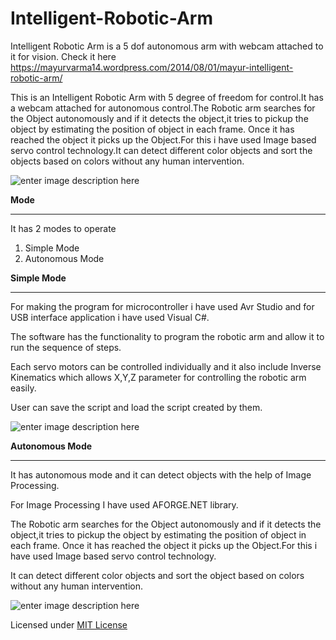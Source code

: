 # Intelligent-Robotic-Arm
Intelligent Robotic Arm is a 5 dof  autonomous arm with webcam attached to it for vision. Check it here https://mayurvarma14.wordpress.com/2014/08/01/mayur-intelligent-robotic-arm/



This is an Intelligent Robotic Arm with 5 degree of freedom for control.It has a webcam attached for autonomous control.The Robotic arm searches for the Object autonomously and if it detects the object,it tries to pickup the object by estimating the position of object in each frame. Once it has reached the object it picks up the Object.For this i have used Image based servo control technology.It can detect different color objects and sort the objects based on colors without any human intervention.


![enter image description here](https://mayurvarma14.files.wordpress.com/2014/07/11.jpg)




**Mode**

----------
It has 2 modes to operate 
1. Simple Mode
2. Autonomous Mode


**Simple Mode**

----------

For making the program for microcontroller i have used Avr Studio and for USB interface application i have used Visual C#.

The software has the functionality to program the robotic arm and allow it to run the sequence of steps.

Each servo motors can be controlled individually  and it also include Inverse Kinematics which allows X,Y,Z parameter for controlling  the robotic arm easily.

User can save the script and load the script created by them.

![enter image description here](https://mayurvarma14.files.wordpress.com/2014/07/gui1.jpg)

**Autonomous Mode**

----------

It has autonomous mode and it can detect objects with the help of Image Processing.

For Image Processing I have used AFORGE.NET library.

The Robotic arm searches for the Object autonomously and if it detects the object,it tries to pickup the object by estimating the position of object in each frame. Once it has reached the object it picks up the Object.For this i have used Image based servo control technology.

It can detect different color objects and sort the object based on colors without any human intervention.

![enter image description here](https://mayurvarma14.files.wordpress.com/2014/07/gui2.jpg?w=650&h=244)


Licensed under [MIT License](LICENSE) 
